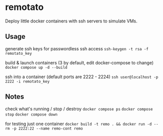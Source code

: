# remotato

Deploy little docker containers with ssh servers to simulate VMs.

## Usage

generate ssh keys for passwordless ssh access
`ssh-keygen -t rsa -f remotato_key`


build & launch containers (3 by default, edit docker-compose to change)
`docker compose up -d --build`


ssh into a container (default ports are 2222 - 2224)
`ssh user@localhost -p 2222 -i remotato_key`


## Notes

check what's running / stop / destroy
`docker compose ps`
`docker compose stop`
`docker compose down`

for testing just one container
`docker build -t remo . && docker run -d --rm -p 2222:22 --name remo-cont remo`

